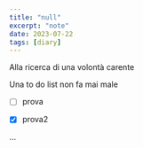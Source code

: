 ```yaml
---
title: "null"
excerpt: "note"
date: 2023-07-22
tags: [diary]
---
```





Alla ricerca di una volontà carente


Una to do list non fa mai male
- [ ] prova
- [x] prova2






...
